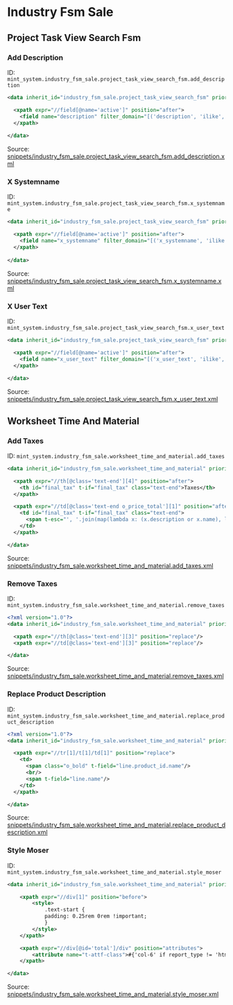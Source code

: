 # Industry Fsm Sale
## Project Task View Search Fsm  
### Add Description  
ID: `mint_system.industry_fsm_sale.project_task_view_search_fsm.add_description`  
```xml
<data inherit_id="industry_fsm_sale.project_task_view_search_fsm" priority="50">

  <xpath expr="//field[@name='active']" position="after">
    <field name="description" filter_domain="[('description', 'ilike', self)]"/>
  </xpath>
  
</data>
```
Source: [snippets/industry_fsm_sale.project_task_view_search_fsm.add_description.xml](https://github.com/Mint-System/Odoo-Build/tree/14.0/snippets/industry_fsm_sale.project_task_view_search_fsm.add_description.xml)

### X Systemname  
ID: `mint_system.industry_fsm_sale.project_task_view_search_fsm.x_systemname`  
```xml
<data inherit_id="industry_fsm_sale.project_task_view_search_fsm" priority="50">

  <xpath expr="//field[@name='active']" position="after">
    <field name="x_systemname" filter_domain="[('x_systemname', 'ilike', self)]"/>
  </xpath>
  
</data>
```
Source: [snippets/industry_fsm_sale.project_task_view_search_fsm.x_systemname.xml](https://github.com/Mint-System/Odoo-Build/tree/14.0/snippets/industry_fsm_sale.project_task_view_search_fsm.x_systemname.xml)

### X User Text  
ID: `mint_system.industry_fsm_sale.project_task_view_search_fsm.x_user_text`  
```xml
<data inherit_id="industry_fsm_sale.project_task_view_search_fsm" priority="50">

  <xpath expr="//field[@name='active']" position="after">
    <field name="x_user_text" filter_domain="[('x_user_text', 'ilike', self)]"/>
  </xpath>
  
</data>
```
Source: [snippets/industry_fsm_sale.project_task_view_search_fsm.x_user_text.xml](https://github.com/Mint-System/Odoo-Build/tree/14.0/snippets/industry_fsm_sale.project_task_view_search_fsm.x_user_text.xml)

## Worksheet Time And Material  
### Add Taxes  
ID: `mint_system.industry_fsm_sale.worksheet_time_and_material.add_taxes`  
```xml
<data inherit_id="industry_fsm_sale.worksheet_time_and_material" priority="60">

  <xpath expr="//th[@class='text-end'][4]" position="after">
    <th id="final_tax" t-if="final_tax" class="text-end">Taxes</th>
  </xpath>

  <xpath expr="//td[@class='text-end o_price_total'][1]" position="after">
    <td id="final_tax" t-if="final_tax" class="text-end">
      <span t-esc="', '.join(map(lambda x: (x.description or x.name), line.tax_id))"/>
    </td>
  </xpath>

</data>
```
Source: [snippets/industry_fsm_sale.worksheet_time_and_material.add_taxes.xml](https://github.com/Mint-System/Odoo-Build/tree/14.0/snippets/industry_fsm_sale.worksheet_time_and_material.add_taxes.xml)

### Remove Taxes  
ID: `mint_system.industry_fsm_sale.worksheet_time_and_material.remove_taxes`  
```xml
<?xml version="1.0"?>
<data inherit_id="industry_fsm_sale.worksheet_time_and_material" priority="60">

  <xpath expr="//th[@class='text-end'][3]" position="replace"/>
  <xpath expr="//td[@class='text-end'][3]" position="replace"/>

</data>
```
Source: [snippets/industry_fsm_sale.worksheet_time_and_material.remove_taxes.xml](https://github.com/Mint-System/Odoo-Build/tree/14.0/snippets/industry_fsm_sale.worksheet_time_and_material.remove_taxes.xml)

### Replace Product Description  
ID: `mint_system.industry_fsm_sale.worksheet_time_and_material.replace_product_description`  
```xml
<?xml version="1.0"?>
<data inherit_id="industry_fsm_sale.worksheet_time_and_material" priority="50">

  <xpath expr="//tr[1]/t[1]/td[1]" position="replace">
    <td>
      <span class="o_bold" t-field="line.product_id.name"/>
      <br/>
      <span t-field="line.name"/>
    </td>
  </xpath>

</data>
```
Source: [snippets/industry_fsm_sale.worksheet_time_and_material.replace_product_description.xml](https://github.com/Mint-System/Odoo-Build/tree/14.0/snippets/industry_fsm_sale.worksheet_time_and_material.replace_product_description.xml)

### Style Moser  
ID: `mint_system.industry_fsm_sale.worksheet_time_and_material.style_moser`  
```xml
<data inherit_id="industry_fsm_sale.worksheet_time_and_material" priority="60">

    <xpath expr="//div[1]" position="before">
        <style>
		  	.text-start {
        	padding: 0.25rem 0rem !important;
      		}
        </style>
    </xpath>

    <xpath expr="//div[@id='total']/div" position="attributes">
        <attribute name="t-attf-class">#{'col-6' if report_type != 'html' else 'col-sm-7 col-md-6'} ms-auto</attribute>
    </xpath>

</data>
```
Source: [snippets/industry_fsm_sale.worksheet_time_and_material.style_moser.xml](https://github.com/Mint-System/Odoo-Build/tree/14.0/snippets/industry_fsm_sale.worksheet_time_and_material.style_moser.xml)

